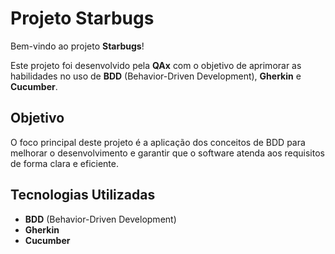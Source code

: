 # Projeto Starbugs

Bem-vindo ao projeto **Starbugs**!

Este projeto foi desenvolvido pela **QAx** com o objetivo de aprimorar as habilidades no uso de **BDD** (Behavior-Driven Development), **Gherkin** e **Cucumber**.

## Objetivo

O foco principal deste projeto é a aplicação dos conceitos de BDD para melhorar o desenvolvimento e garantir que o software atenda aos requisitos de forma clara e eficiente.

## Tecnologias Utilizadas

- **BDD** (Behavior-Driven Development)
- **Gherkin**
- **Cucumber**
